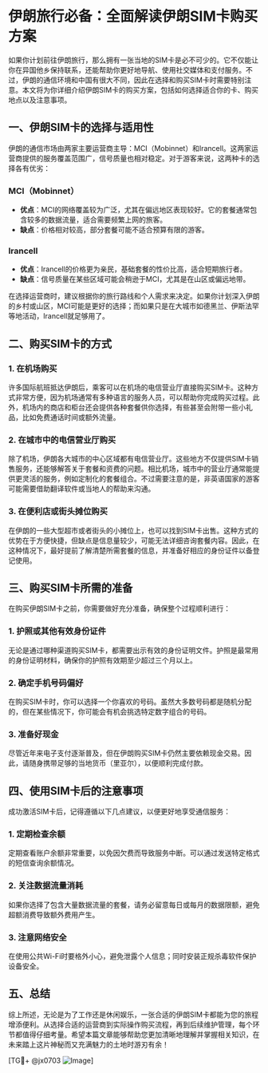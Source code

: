 # 伊朗旅行必备：全面解读伊朗SIM卡购买方案

如果你计划前往伊朗旅行，那么拥有一张当地的SIM卡是必不可少的。它不仅能让你在异国他乡保持联系，还能帮助你更好地导航、使用社交媒体和支付服务。不过，伊朗的通信环境和中国有很大不同，因此在选择和购买SIM卡时需要特别注意。本文将为你详细介绍伊朗SIM卡的购买方案，包括如何选择适合你的卡、购买地点以及注意事项。

## 一、伊朗SIM卡的选择与适用性

伊朗的通信市场由两家主要运营商主导：MCI（Mobinnet）和Irancell。这两家运营商提供的服务覆盖范围广，信号质量也相对稳定。对于游客来说，这两种卡的选择各有优劣：

### MCI（Mobinnet）
- **优点**：MCI的网络覆盖较为广泛，尤其在偏远地区表现较好。它的套餐通常包含较多的数据流量，适合需要频繁上网的旅客。
- **缺点**：价格相对较高，部分套餐可能不适合预算有限的游客。

### Irancell
- **优点**：Irancell的价格更为亲民，基础套餐的性价比高，适合短期旅行者。
- **缺点**：信号质量在某些区域可能会稍逊于MCI，尤其是在山区或偏远地带。

在选择运营商时，建议根据你的旅行路线和个人需求来决定。如果你计划深入伊朗的乡村或山区，MCI可能是更好的选择；而如果只是在大城市如德黑兰、伊斯法罕等地活动，Irancell就足够用了。

## 二、购买SIM卡的方式

### 1. 在机场购买
许多国际航班抵达伊朗后，乘客可以在机场的电信营业厅直接购买SIM卡。这种方式非常方便，因为机场通常有多种语言的服务人员，可以帮助你完成购买过程。此外，机场内的商店和柜台还会提供各种套餐供你选择，有些甚至会附带一些小礼品，比如免费通话时间或额外流量。

### 2. 在城市中的电信营业厅购买
除了机场，伊朗各大城市的中心区域都有电信营业厅。这些地方不仅提供SIM卡销售服务，还能够解答关于套餐和资费的问题。相比机场，城市中的营业厅通常能提供更灵活的服务，例如定制化的套餐组合。不过需要注意的是，非英语国家的游客可能需要借助翻译软件或当地人的帮助来沟通。

### 3. 在便利店或街头摊位购买
在伊朗的一些大型超市或者街头的小摊位上，也可以找到SIM卡出售。这种方式的优势在于方便快捷，但缺点是信息量较少，可能无法详细咨询套餐内容。因此，在这种情况下，最好提前了解清楚所需套餐的信息，并准备好相应的身份证件以备登记使用。

## 三、购买SIM卡所需的准备

在购买伊朗SIM卡之前，你需要做好充分准备，确保整个过程顺利进行：

### 1. 护照或其他有效身份证件
无论是通过哪种渠道购买SIM卡，都需要出示有效的身份证明文件。护照是最常用的身份证明材料，确保你的护照有效期至少超过三个月以上。

### 2. 确定手机号码偏好
在购买SIM卡时，你可以选择一个你喜欢的号码。虽然大多数号码都是随机分配的，但在某些情况下，你可能会有机会挑选特定数字组合的号码。

### 3. 准备好现金
尽管近年来电子支付逐渐普及，但在伊朗购买SIM卡仍然主要依赖现金交易。因此，请随身携带足够的当地货币（里亚尔），以便顺利完成付款。

## 四、使用SIM卡后的注意事项

成功激活SIM卡后，记得遵循以下几点建议，以便更好地享受通信服务：

### 1. 定期检查余额
定期查看账户余额非常重要，以免因欠费而导致服务中断。可以通过发送特定格式的短信查询余额情况。

### 2. 关注数据流量消耗
如果你选择了包含大量数据流量的套餐，请务必留意每日或每月的数据限额，避免超额消费导致额外费用产生。

### 3. 注意网络安全
在使用公共Wi-Fi时要格外小心，避免泄露个人信息；同时安装正规杀毒软件保护设备安全。

## 五、总结

综上所述，无论是为了工作还是休闲娱乐，一张合适的伊朗SIM卡都能为您的旅程增添便利。从选择合适的运营商到实际操作购买流程，再到后续维护管理，每个环节都值得仔细考量。希望本篇文章能够帮助您更加清晰地理解并掌握相关知识，在未来踏上这片神秘而又充满魅力的土地时游刃有余！

[TG💪+ @jx0703 ![Image](https://github.com/user-attachments/assets/dbca1d08-cadb-493c-b0ec-ad6f7a83f270)]